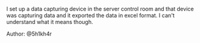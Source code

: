 I set up a data capturing device in the server control room and that device was capturing data and it exported the data in excel format. I can't understand what it means though.

Author: @5h1kh4r
